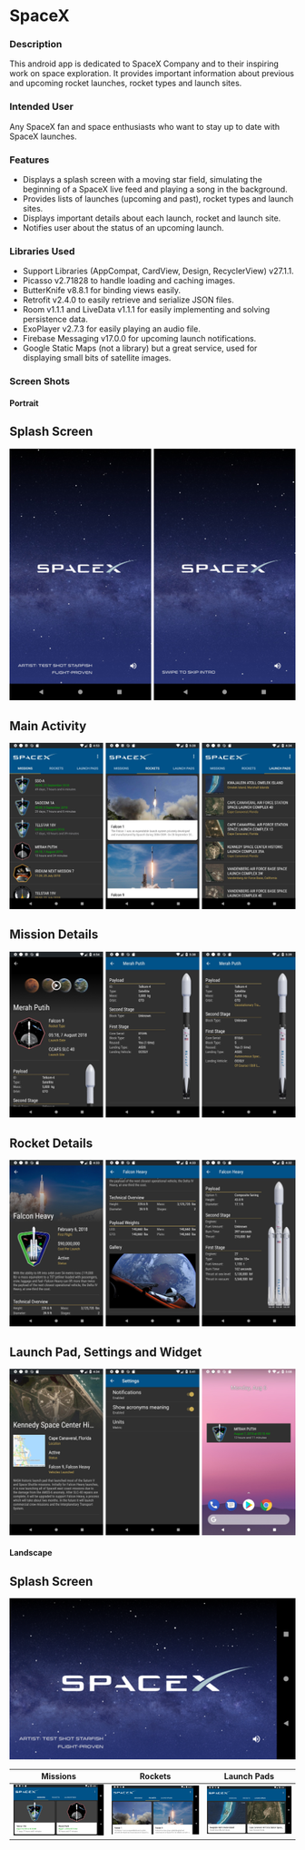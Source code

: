 # SpaceX

### Description

This android app is dedicated to SpaceX Company and to their inspiring work on space exploration. It provides important information about previous and upcoming rocket launches, rocket types
and launch sites.

### Intended User

Any SpaceX fan and space enthusiasts who want to stay up to date with SpaceX launches.

### Features
- Displays a splash screen with a moving star field, simulating the beginning of a SpaceX
live feed and playing a song in the background.
- Provides lists of launches (upcoming and past), rocket types and launch sites.
- Displays important details about each launch, rocket and launch site.
- Notifies user about the status of an upcoming launch.

### Libraries Used
- Support Libraries (AppCompat, CardView, Design, RecyclerView) v27.1.1.
- Picasso v2.71828 to handle loading and caching images.
- ButterKnife v8.8.1 for binding views easily.
- Retrofit v2.4.0 to easily retrieve and serialize JSON files.
- Room v1.1.1 and LiveData v1.1.1 for easily implementing and solving persistence data.
- ExoPlayer v2.7.3 for easily playing an audio file.
- Firebase Messaging v17.0.0 for upcoming launch notifications.
- Google Static Maps (not a library) but a great service, used for displaying small bits of
satellite images.

### Screen Shots
#### Portrait

Splash Screen 
--- 
![Splash Screen](/screenshots/portrait_splash_screen.jpg) 

Main Activity 
--- 
![Main Activity](/screenshots/portrait_main_activity.jpg) 

Mission Details 
--- 
![Mission Details](/screenshots/portrait_mission.jpg) 

Rocket Details 
--- 
![Rocket Details](/screenshots/portrait_rocket.jpg) 

Launch Pad, Settings and Widget 
--- 
![Launch Pad](/screenshots/portrait_launchpad_settings_widget.jpg) 


#### Landscape 
Splash Screen 
--- 
![Splash Screen](/screenshots/landscape_splash_screen.png) 

Missions | Rockets | Launch Pads 
--- | --- | --- 
![Missions](/screenshots/landscape_missions.png) | ![Rockets](/screenshots/landscape_rockets.png) | ![Launch Pads](/screenshots/landscape_launchpads.png)
